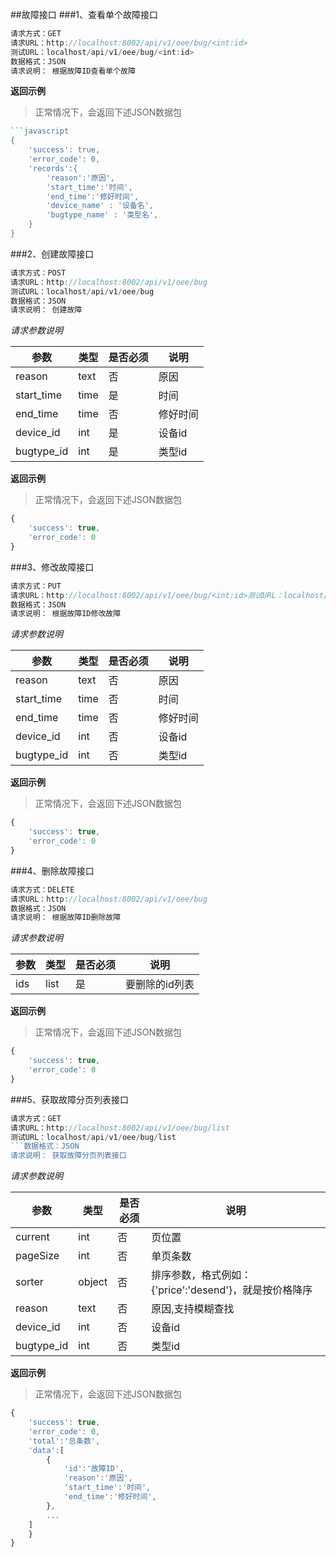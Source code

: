 ##故障接口
###1、查看单个故障接口
```javascript
请求方式：GET
请求URL：http://localhost:8002/api/v1/oee/bug/<int:id>
测试URL：localhost/api/v1/oee/bug/<int:id>
数据格式：JSON
请求说明： 根据故障ID查看单个故障
```
**返回示例**
> 正常情况下，会返回下述JSON数据包
```javascript
```javascript
{
	'success': true,
	'error_code': 0,
	'records':{
		'reason':'原因',
		'start_time':'时间',
		'end_time':'修好时间',
		'device_name' : '设备名',
		'bugtype_name' : '类型名',
	}
}
```
###2、创建故障接口
```javascript
请求方式：POST
请求URL：http://localhost:8002/api/v1/oee/bug
测试URL：localhost/api/v1/oee/bug
数据格式：JSON
请求说明： 创建故障
```
*请求参数说明*

| 参数  | 类型   | 是否必须 | 说明        |
| ----- | ------ | -------- | ----------- |
|reason|text|否|原因|
|start_time|time|是|时间|
|end_time|time|否|修好时间|
|device_id|int|是|设备id|
|bugtype_id|int|是|类型id|

**返回示例**
> 正常情况下，会返回下述JSON数据包
```javascript
{
	'success': true,
	'error_code': 0
}
```
###3、修改故障接口
```javascript
请求方式：PUT
请求URL：http://localhost:8002/api/v1/oee/bug/<int:id>测试URL：localhost/api/v1/oee/bug/<int:id>
数据格式：JSON
请求说明： 根据故障ID修改故障
```
*请求参数说明*

| 参数  | 类型   | 是否必须 | 说明        |
| ----- | ------ | -------- | ----------- |
|reason|text|否|原因|
|start_time|time|否|时间|
|end_time|time|否|修好时间|
|device_id|int|否|设备id|
|bugtype_id|int|否|类型id|

**返回示例**
> 正常情况下，会返回下述JSON数据包
```javascript
{
	'success': true,
	'error_code': 0
}
```
###4、删除故障接口
```javascript
请求方式：DELETE
请求URL：http://localhost:8002/api/v1/oee/bug
数据格式：JSON
请求说明： 根据故障ID删除故障
```
*请求参数说明*

| 参数  | 类型   | 是否必须 | 说明        |
| ----- | ------ | -------- | ----------- |
|ids|list|是|要删除的id列表|
**返回示例**
> 正常情况下，会返回下述JSON数据包
```javascript
{
	'success': true,
	'error_code': 0
}
```
###5、获取故障分页列表接口
```javascript
请求方式：GET
请求URL：http://localhost:8002/api/v1/oee/bug/list
测试URL：localhost/api/v1/oee/bug/list
```数据格式：JSON
请求说明： 获取故障分页列表接口
```
*请求参数说明*

| 参数  | 类型   | 是否必须 | 说明        |
| ----- | ------ | -------- | ----------- |
|current|int|否|页位置|
|pageSize|int|否|单页条数|
|sorter|object|否|排序参数，格式例如：{'price':'desend'}，就是按价格降序|
|reason|text|否|原因,支持模糊查找|
|device_id|int|否|设备id|
|bugtype_id|int|否|类型id|

**返回示例**
> 正常情况下，会返回下述JSON数据包
```javascript
{
	'success': true,
	'error_code': 0,
	'total':'总条数',
	'data':[
		{
			'id':'故障ID',
			'reason':'原因',
			'start_time':'时间',
			'end_time':'修好时间',
		},
		...
	]
	}
}
```
